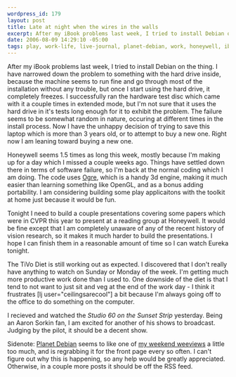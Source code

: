 ```yaml
--- 
wordpress_id: 179
layout: post
title: Late at night when the wires in the walls
excerpt: After my iBook problems last week, I tried to install Debian on the thing.  I have narrowed down the problem to something with the hard drive inside, because the machine seems to run fine and go through most of the installation without any trouble, but once I start using the hard drive, it completely freezes.  I successfully ran the hardware test disc which came with it a couple times in extended mode, but I'm not sure that it uses the hard drive in it's tests long enough for it to exhibit the problem.
date: 2006-08-09 14:29:10 -05:00
tags: play, work-life, live-journal, planet-debian, work, honeywell, ibook, ogre, tv
---
```

After my iBook problems last week, I tried to install Debian on the thing.  I have narrowed down the problem to something with the hard drive inside, because the machine seems to run fine and go through most of the installation without any trouble, but once I start using the hard drive, it completely freezes.  I successfully ran the hardware test disc which came with it a couple times in extended mode, but I'm not sure that it uses the hard drive in it's tests long enough for it to exhibit the problem.  The failure seems to be somewhat random in nature, occuring at different times in the install process.  Now I have the unhappy decision of trying to save this laptop which is more than 3 years old, or to attempt to buy a new one.  Right now I am leaning toward buying a new one.

Honeywell seems 1.5 times as long this week, mostly because I'm making up for a day which I missed a couple weeks ago.  Things have settled down there in terms of software failure, so I'm back at the normal coding which I am doing.  The code uses <a href="http://ogre3d.org">Ogre</a>, which is a handy 3d engine, making it much easier than learning something like OpenGL, and as a bonus adding portability.   I am considering building some play applicaitons with the toolkit at home just because it would be fun.

Tonight I need to build a couple presentations covering some papers which were in CVPR this year to present at a reading group at Honeywell.  It would be fine except that I am completely unaware of any of the recent history of vision research, so it makes it much harder to build the presentations.  I hope I can finish them in a reasonable amount of time so I can watch Eureka tonight.

The TiVo Diet is still working out as expected.  I discovered that I don't really have anything to watch on Sunday or Monday of the week.  I'm getting much more productive work done than I used to.  One downside of the diet is that I tend to not want to just sit and veg at the end of the work day - I think it frustrates [lj user="ceilingsarecool"] a bit because I'm always going off to the office to do something on the computer.

I recieved and watched the <em>Studio 60 on the Sunset Strip</em> yesterday.  Being an Aaron Sorkin fan, I am excited for another of his shows to broadcast.  Judging by the pilot, it should be a decent show.

Sidenote: <a href="http://planet.debian.org">Planet Debian</a> seems to like one of <a href="http://base0.net/archives/198-Weekend-Weeviews-Brewsters-Millions,-All-That-Jazz.html">my weekend weeviews</a> a little too much, and is regrabbing it for the front page every so often.  I can't figure out why this is happening, so any help would be greatly appreciated.  Otherwise, in a couple more posts it should be off the RSS feed.

